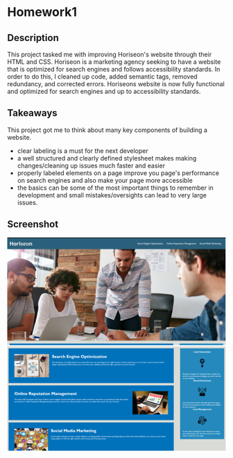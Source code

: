 # Homework1

## Description
This project tasked me with improving Horiseon's website through their HTML and CSS. Horiseon is a marketing agency seeking to have a website that is optimized for search engines and follows accessibility standards. In order to do this, I cleaned up code, added semantic tags, removed redundancy, and corrected errors. Horiseons website is now fully functional and optimized for search engines and up to accessibility standards.

## Takeaways
This project got me to think about many key components of building a website. 
* clear labeling is a must for the next developer 
* a well structured and clearly defined stylesheet makes making changes/cleaning up issues much faster and easier
* properly labeled elements on a page improve you page's performance on search engines and also make your page more accessible
* the basics can be some of the most important things to remember in development and small mistakes/oversights can lead to very large issues.

## Screenshot
![Final Webpage](horiseon.PNG)
![Final Webpage](horiseon2.PNG)